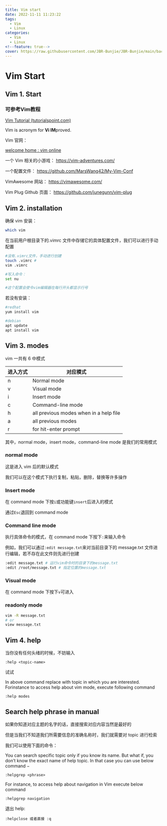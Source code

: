 ```yaml
---
title: Vim start
date: 2022-11-11 11:23:22
tags:
  - Vim
  - Linux
categories:
  - Vim
  - Linux
<!--feature: true-->
cover: https://raw.githubusercontent.com/JBR-Bunjie/JBR-Bunjie/main/back.jpg
---
```


# Vim Start

## Vim  1. Start

### 可参考Vim教程

[Vim Tutorial (tutorialspoint.com)](https://www.tutorialspoint.com/vim/index.htm)

Vim is acronym for **Vi IM**proved.

Vim 官网：

[welcome home : vim online](https://www.vim.org/)

一个 Vim 相关的小游戏：
https://vim-adventures.com/

一个配置文件：
https://github.com/MarsWang42/My-Vim-Conf

VimAwesome 网站：
https://vimawesome.com/

Vim Plug Github 页面：
https://github.com/junegunn/vim-plug

## Vim 2. installation

确保 vim 安装：

```bash
which vim
```

在当前用户根目录下的.vimrc 文件中存储它的具体配置文件，我们可以进行手动配置

```bash
#没有.vimrc文件，手动进行创建
touch .vimrc #
vim .vimrc

#写入命令：
set nu

#这个配置会使令vim编辑器在每行开头都显示行号
```

若没有安装：

```bash
#redhat
yum install vim

#debian
apt update
apt install vim
```

## Vim 3. modes

vim 一共有 6 中模式

| 进入方式 | 对应模式                               |
| -------- | -------------------------------------- |
| n        | Normal mode                            |
| v        | Visual mode                            |
| i        | Insert mode                            |
| c        | Command-line mode                      |
| h        | all previous modes when in a help file |
| a        | all previous modes                     |
| r        | for hit-enter prompt                   |

其中，normal mode，insert mode，command-line mode 是我们的常用模式

### normal mode

这是进入 vim 后的默认模式

我们可以在这个模式下执行复制，粘贴，删除，替换等许多操作

### Insert mode

在 command mode 下按`i`或功能键`insert`后进入的模式

通过`Esc`退回到 command mode

### Command line mode

执行具体命令的模式，在 command mode 下按下`:`来输入命令

例如，我们可以通过`:edit message.txt`来对当前目录下的 message.txt 文件进行编辑，若不存在此文件则先进行创建

```bash
:edit message.txt # 运行vim命令时的目录下的message.txt
:edit /root/message.txt # 指定位置的message.txt
```

### Visual mode

在 command mode 下按下`v`可进入

### readonly mode

```bash
vim -R message.txt
# or
view message.txt
```

## Vim 4. help

当你没有任何头绪的时候，不妨输入

```vim
:help <topic-name>
```

试试

In above command replace <topic-name> with topic in which you are interested. Forinstance to access help about vim mode, execute following command

```
:help modes
```

## Search help phrase in manual

如果你知道对应主题的名字的话，直接搜索对应内容当然是最好的

但是当我们不知道我们所需要信息的准确名称时，我们就需要对 topic 进行检索

我们可以使用下面的命令：

You can search specific topic only if you know its name. But what if, you don’t know the exact name of help topic. In that case you can use below command −

```
:helpgrep <phrase>
```

For instance, to access help about navigation in Vim execute below command

```
:helpgrep navigation
```

退出 help:

```vi
:helpclose 或者直接 :q
```

